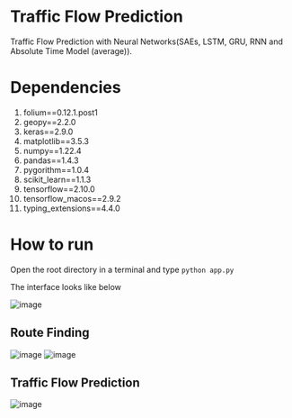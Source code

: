 # Traffic Flow Prediction
Traffic Flow Prediction with Neural Networks(SAEs, LSTM, GRU, RNN and Absolute Time Model (average)).

# Dependencies
1. folium==0.12.1.post1
2. geopy==2.2.0
3. keras==2.9.0
4. matplotlib==3.5.3
5. numpy==1.22.4
6. pandas==1.4.3
7. pygorithm==1.0.4
8. scikit_learn==1.1.3
9. tensorflow==2.10.0
10. tensorflow_macos==2.9.2
11. typing_extensions==4.4.0

# How to run
Open the root directory in a terminal and type ```python app.py```

The interface looks like below

![image](https://user-images.githubusercontent.com/53892067/198414724-86ebf7fa-2e40-4ab6-b79d-5df30c2911f6.png)

## Route Finding
![image](https://user-images.githubusercontent.com/53892067/198416841-7377b74f-5dac-4436-b0ef-024416928c9e.png)
![image](https://user-images.githubusercontent.com/53892067/198416883-09e87553-f404-4392-898d-dde390d5e983.png)

## Traffic Flow Prediction
![image](https://user-images.githubusercontent.com/53892067/198417086-bd24993c-9c90-4315-bc88-fc298c530819.png)

